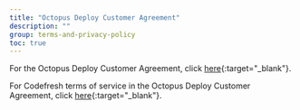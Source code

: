 ```yaml
---
title: "Octopus Deploy Customer Agreement"
description: ""
group: terms-and-privacy-policy
toc: true
---
```



For the Octopus Deploy Customer Agreement, click [here](https://i.octopus.com/trust/Octopus+Deploy+Customer+Agreement+(Complete)+1+October+2024.pdf){:target="\_blank"}.

For Codefresh terms of service in the Octopus Deploy Customer Agreement, click [here](https://i.octopus.com/trust/Octopus+Deploy+Customer+Agreement+(Complete)+1+October+2024.pdf#page=16){:target="\_blank"}.